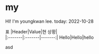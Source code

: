 # my
HI!
I'm youngkwan lee.
today: 2022-10-28

표
|Header|Value|현 상황|  
|:-------|:-------|-------:|
Hello|Hello|hello

asd
